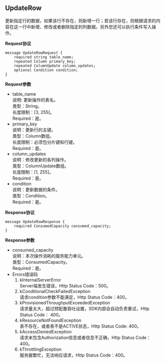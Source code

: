 ## UpdateRow
更新指定行的数据，如果该行不存在，则新增一行；若该行存在，则根据请求的内容在这一行中新增、修改或者删除指定的列数据。另外您还可以执行条件写入操作。

**Request协议**

```
message UpdateRowRequest {
    required string table_name;
    repeated Column primary_key;
    repeated ColumnUpdate column_updates;
    optional Condition condition;
}
```

**Request参数**

* table_name<br>
说明: 更新操作的表名。<br>
类型：String。<br>
长度限制：[3, 255]。<br>
Required：是。<br>
* primary_key<br>
说明：更新行的主键。<br>
类型：Column数组。<br>
长度限制：必须包分片键和行键。<br>
Required：是。<br>
* column_updates<br>
说明：修改更新的各列操作。<br>
类型：ColumnUpdate数组。<br>
长度限制：[1, 255]。 <br>
Required：是。<br>
* condition<br>
说明：更新数据的条件。<br>
类型：Condition。<br>
Required：是。<br>

**Response协议**

```
message UpdateRowResponse {
    required ConsumedCapacity consumed_capacity;
}
```

**Response参数**

* consumed_capacity<br>
说明：本次操作消耗的服务能力单元。<br>
类型：ConsumedCapacity。<br>
Required：是。<br>
* Errors错误码
  1. kInternalServerError<br>
Server端发生错误，Http Status Code：500。
  2. kConditionalCheckFailedException<br>
请求condition参数不能满足，Http Status Code：400。
  3. kProvisionedThroughputExceededException<br>
请求量太大，超过预配置吞吐设置，SDK内部会自动负责重试，Http Status Code：
400。
  4. kResourceNotFoundException<br>
表不存在，或者表不是ACTIVE状态，Http Status Code: 400。
  5. kAccessDeniedException<br>
请求未包含Authorization信息或者信息不正确，Http Status Code：400。
  6. kThrottlingException<br>
服务器繁忙，无法响应请求，Http Status Code：400。
